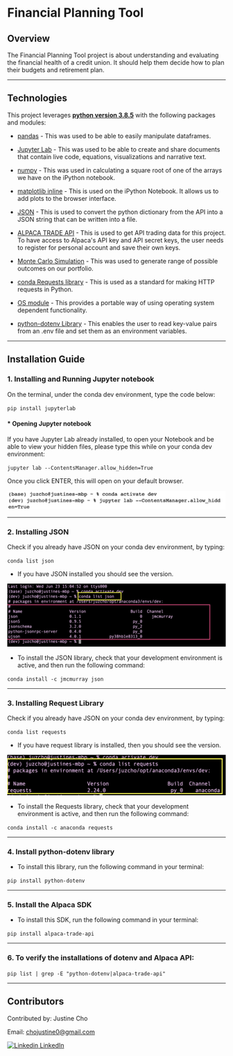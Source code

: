 # **Financial Planning Tool**

## Overview

The Financial Planning Tool project is about understanding and evaluating the financial health of a credit union. It should help them decide how to plan their budgets and retirement plan.

---

## Technologies

This project leverages **[python version 3.8.5](https://www.python.org/downloads/)** with the following packages and modules:

* [pandas](https://pandas.pydata.org/docs/) - This was used to be able to easily manipulate dataframes.

* [Jupyter Lab](https://jupyterlab.readthedocs.io/en/stable/) - This was used to be able to create and share documents that contain live code, equations, visualizations and narrative text.

* [numpy](https://numpy.org/install/) - This was used in calculating a square root of one of the arrays we have on the iPython notebook.

* [matplotlib inline](https://github.com/ipython/matplotlib-inline) - This is used on the iPython Notebook. It allows us to add plots to the browser interface.

* [JSON](https://docs.python.org/3/library/json.html) - This is used to convert the python dictionary from the API into a JSON string that can be written into a file.

* [ALPACA TRADE API](https://alpaca.markets/docs/) -  This is used to get API trading data for this project. To have access to Alpaca's API key and API secret keys, the user needs to register for personal account and save their own keys.

* [Monte Carlo Simulation](https://github.com/PythonProgramming/Monte-Carlo-Simulator) - This was used to generate range of possible outcomes on our portfolio.

* [conda Requests library](https://anaconda.org/anaconda/requests) - This is used as a standard for making HTTP requests in Python.

* [OS module](https://docs.python.org/3/library/os.html) - This provides a portable way of using operating system dependent functionality.

* [python-dotenv Library](https://pypi.org/project/python-dotenv/) - This enables the user to read key-value pairs from an .env file and set them as an environment variables.

---

## Installation Guide

### 1. Installing and Running Jupyter notebook

On the terminal, under the conda dev environment, type the code below:

`pip install jupyterlab`

#### * Opening Jupyter notebook

If you have Jupyter Lab already installed, to open your Notebook and be able to view your hidden files, please type this while on your conda dev environment:

`jupyter lab --ContentsManager.allow_hidden=True` 

Once you click ENTER, this will open on your default browser.

![Open Jupyter Lab](./Images/open_jupyter_lab_with_hidden_files.jpeg)

---

### 2. Installing JSON

Check if you already have JSON on your conda dev environment, by typing:

`conda list json`

- If you have JSON installed you should see the version.

![Check JSON](./Images/conda_list_json.jpeg) 

- To install the JSON library, check that your development environment is active, and then run the following command:

`conda install -c jmcmurray json`

---

### 3. Installing Request Library

Check if you already have JSON on your conda dev environment, by typing:

`conda list requests`

- If you have request library is installed, then you should see the version.

![Check Request Library](./Images/conda_list_requests.jpeg) 

- To install the Requests library, check that your development environment is active, and then run the following command:

`conda install -c anaconda requests`


---
### 4. Install python-dotenv library

- To install this library, run the following command in your terminal:

`pip install python-dotenv`


---
### 5. Install the Alpaca SDK

- To install this SDK, run the following command in your terminal:

`pip install alpaca-trade-api`

---

### 6. To verify the installations of dotenv and Alpaca API:

`pip list | grep -E "python-dotenv|alpaca-trade-api"`


---

## Contributors


Contributed by: Justine Cho

Email: chojustine0@gmail.com


[![Linkedin](https://i.stack.imgur.com/gVE0j.png) LinkedIn](https://www.linkedin.com/in/justinecho)

